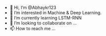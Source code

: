 - 👋 Hi, I’m @Abhaykr123
- 👀 I’m interested in Machine & Deep Learning.
- 🌱 I’m currently learning LSTM-RNN
- 💞️ I’m looking to collaborate on ...
- 📫 How to reach me ...

<!---
Abhaykr123/Abhaykr123 is a ✨ special ✨ repository because its `README.md` (this file) appears on your GitHub profile.
You can click the Preview link to take a look at your changes.
--->
